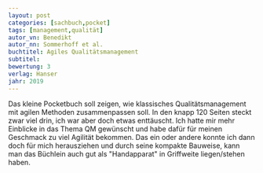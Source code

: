 ```yaml
---
layout: post
categories: [sachbuch,pocket]
tags: [management,qualität]
autor_vn: Benedikt
autor_nn: Sommerhoff et al.
buchtitel: Agiles Qualitätsmanagement
subtitel:
bewertung: 3
verlag: Hanser
jahr: 2019
---
```


Das kleine Pocketbuch soll zeigen, wie klassisches Qualitätsmanagement mit agilen Methoden zusammenpassen soll. In den knapp 120 Seiten steckt zwar viel drin, ich war aber doch etwas enttäuscht. Ich hatte mir mehr Einblicke  in das Thema QM gewünscht und habe dafür für meinen Geschmack zu viel Agilität bekommen. Das ein oder andere konnte ich dann doch für mich herausziehen und durch seine kompakte Bauweise, kann man das Büchlein auch gut als "Handapparat" in Griffweite liegen/stehen haben.
